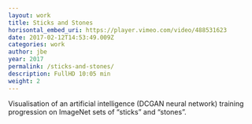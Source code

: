```yaml
---
layout: work
title: Sticks and Stones
horisontal_embed_uri: https://player.vimeo.com/video/488531623
date: 2017-02-12T14:53:49.009Z
categories: work
author: jbe
year: 2017
permalink: /sticks-and-stones/
description: FullHD 10:05 min
weight: 2
---
```


<div class="pad">

Visualisation of an artificial intelligence (DCGAN neural network) training progression on ImageNet sets of “sticks” and “stones”. 

</div>
